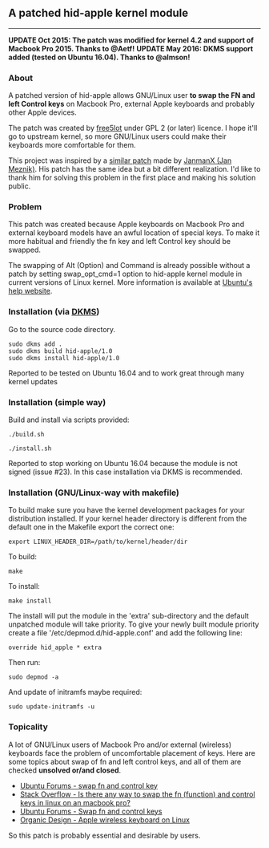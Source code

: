 ## A patched hid-apple kernel module
----------
__UPDATE Oct 2015: The patch was modified for kernel 4.2 and support of Macbook Pro 2015. Thanks to @Aetf!__
__UPDATE May 2016: DKMS support added (tested on Ubuntu 16.04). Thanks to @almson!__


### About
A patched version of hid-apple allows GNU/Linux user **to swap the FN and left Control keys** on Macbook Pro, external Apple keyboards and probably other Apple devices.

The patch was created by [free5lot](https://github.com/free5lot) under GPL 2 (or later) licence. I hope it'll go to upstream kernel, so more GNU/Linux users could make their keyboards more comfortable for them.

This project was inspired by a [similar patch](https://github.com/JanmanX/HID-Apple) made by [JanmanX (Jan Meznik)](https://github.com/JanmanX). His patch has the same idea but a bit different realization. I'd like to thank him for solving this problem in the first place and making his solution public.


### Problem
This patch was created because Apple keyboards on Macbook Pro and external keyboard models have an awful location of special keys. To make it more habitual and friendly the fn key and left Control key should be swapped.

The swapping of Alt (Option) and Command is already possible without a patch by setting swap_opt_cmd=1 option to hid-apple kernel module in current versions of Linux kernel.
More information is available at [Ubuntu's help website](https://help.ubuntu.com/community/AppleKeyboard#Mapping_keys_.28Insert.2C_Alt.2C_Cmd.2C_etc..29).


### Installation (via [DKMS](https://en.wikipedia.org/wiki/Dynamic_Kernel_Module_Support))
Go to the source code directory.
```
sudo dkms add .
sudo dkms build hid-apple/1.0
sudo dkms install hid-apple/1.0
```
Reported to be tested on Ubuntu 16.04 and to work great through many kernel updates


### Installation (simple way)
Build and install via scripts provided:
```
./build.sh

./install.sh
```
Reported to stop working on Ubuntu 16.04 because the module is not signed (issue #23).
In this case installation via DKMS is recommended.

### Installation (GNU/Linux-way with makefile)

To build make sure you have the kernel development packages for your
distribution installed.
If your kernel header directory is different from the default one in
the Makefile export the correct one:
```
export LINUX_HEADER_DIR=/path/to/kernel/header/dir
```
To build:
```
make
```
To install:
```
make install
```
The install will put the module in the 'extra' sub-directory and the
default unpatched module will take priority. To give your newly built
module priority create a file '/etc/depmod.d/hid-apple.conf' and add
the following line:
```
override hid_apple * extra
```
Then run:
```
sudo depmod -a
```
And update of initramfs maybe required:
```
sudo update-initramfs -u
```


### Topicality
A lot of GNU/Linux users of Macbook Pro and/or external (wireless) keyboards face the problem of uncomfortable placement of keys.
Here are some topics about swap of fn and left control keys, and all of them are checked **unsolved or/and closed**.
- [Ubuntu Forums - swap fn and control key](http://ubuntuforums.org/showthread.php?t=785643)
- [Stack Overflow - Is there any way to swap the fn (function) and control keys in linux on an macbook pro?](https://stackoverflow.com/questions/4767895/is-there-any-way-to-swap-the-fn-function-and-control-keys-in-linux-on-an-macbo)
- [Ubuntu Forums - Swap fn and control keys](http://ubuntuforums.org/showthread.php?t=2176248) 
- [Organic Design - Apple wireless keyboard on Linux](http://www.organicdesign.co.nz/Apple_wireless_keyboard_on_Linux)

So this patch is probably essential and desirable by users.






